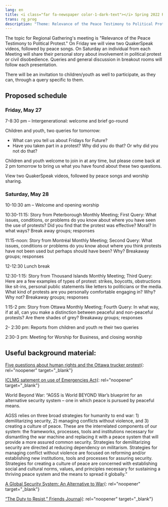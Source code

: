```yaml
---
lang: en
title: <i class="far fa-newspaper color-1-dark-text"></i> Spring 2022 Regional Gathering Program
trans: rg_prog
description: "Theme: Relevance of the Peace Testimony to Political Protest"
---
```

The topic for Regional Gathering's meeting is "Relevance of the Peace Testimony to Political Protest." On Friday we will view two QuakerSpeak videos, followed by peace songs. On Saturday an individual from each Meeting will share their personal story about involvement in political protest or civil disobedience. Queries and general discussion in breakout rooms will follow each presentation.

There will be an invitation to children/youth as well to participate, as they can, through a query specific to them.

## Proposed schedule
### Friday, May 27

7-8:30 pm – Intergenerational: welcome and brief go-round

Children and youth, two queries for tomorrow:

* What can you tell us about Fridays for Future?
* Have you taken part in a protest? Why did you do that? Or why did you not do that?

Children and youth welcome to join in at any time, but please come back at 2 pm tomorrow to bring us what you have found about these two questions.

View two QuakerSpeak videos, followed by peace songs and worship sharing.

### Saturday, May 28

10-10:30 am – Welcome and opening worship

10:30-11:15: Story from Peterborough Monthly Meeting; First Query: What issues, conditions, or problems do you know about where you have seen the use of protests? Did you find that the protest was effective? Moral? In what ways? Break away groups; responses

 11:15-noon: Story from Montréal Monthly Meeting; Second Query: What issues, conditions or problems do you know about where you think protests have not been used but perhaps should have been? Why? Breakaway groups; responses

12-12:30 Lunch break

12:30-1:15: Story from Thousand Islands Monthly Meeting; Third Query: Here are a few examples of types of protest: strikes, boycotts, obstructions like sit-ins, personal public statements like letters to politicians or the media. What kind of protests are you personally comfortable engaging in? Why? Why not? Breakaway groups; responses

1:15-2 pm: Story from Ottawa Monthly Meeting; Fourth Query: In what way, if at all, can you make a distinction between peaceful and non-peaceful protests? Are there shades of grey? Breakaway groups; responses

2- 2:30 pm: Reports from children and youth re their two queries

2:30-3 pm: Meeting for Worship for Business, and closing worship

## Useful background material:

[Five questions about human rights and the Ottawa trucker protest](https://ottawacitizen.com/opinion/blackstock-farha-mazigh-neve-five-questions-about-human-rights-and-the-ottawa-trucker-protest){: rel="noopener" target="_blank"}

[ICLMG satement on use of Emergencies Act](https://iclmg.ca/emergencies-act-2022/?blm_aid=23256){: rel="noopener" target="_blank"}

World Beyond War: “AGSS is World BEYOND War’s blueprint for an alternative security system – one in which peace is pursued by peaceful means.

AGSS relies on three broad strategies for humanity to end war: 1) demilitarizing security, 2) managing conflicts without violence, and 3) creating a culture of peace. These are the interrelated components of our system: the frameworks, processes, tools and institutions necessary for dismantling the war machine and replacing it with a peace system that will provide a more assured common security. Strategies for demilitarizing security are directed at reducing dependency on militarism. Strategies for managing conflict without violence are focused on reforming and/or establishing new institutions, tools and processes for assuring security. Strategies for creating a culture of peace are concerned with establishing social and cultural norms, values, and principles necessary for sustaining a thriving peace system and the means to spread it globally.”

[A Global Security System: An Alternative to War](https://worldbeyondwar.org/alternative/){: rel="noopener" target="_blank"}

[“The Duty to Resist,” Friends Journal](https://www.friendsjournal.org/the-duty-to-resist/){: rel="noopener" target="_blank"}
